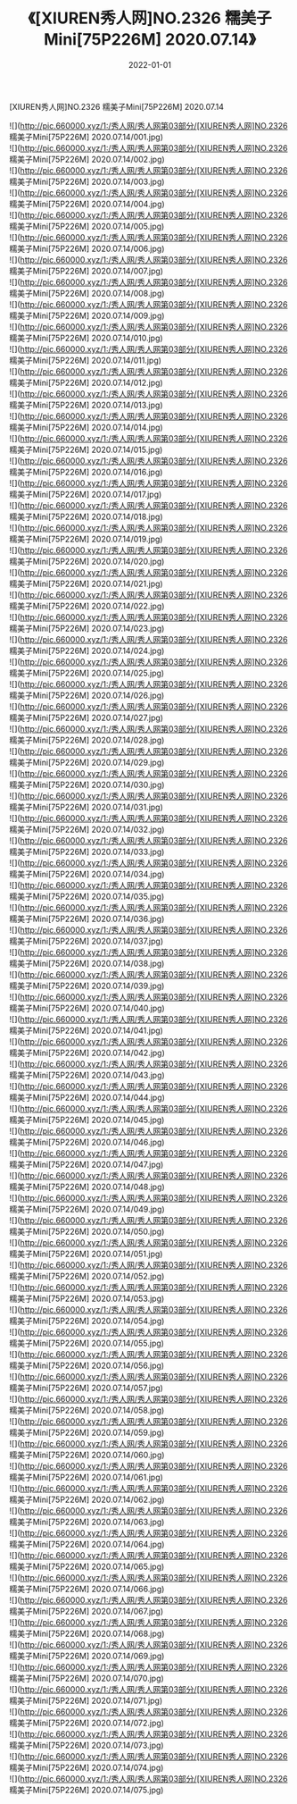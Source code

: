 ﻿---
layout: post
title:  《[XIUREN秀人网]NO.2326 糯美子Mini[75P226M] 2020.07.14》
date:   2022-01-01
img: http://pic.660000.xyz/1:/秀人网/秀人网第03部分/[XIUREN秀人网]NO.2326 糯美子Mini[75P226M] 2020.07.14/000.jpg
categories: [美女, 清纯, 唯美]
---

[XIUREN秀人网]NO.2326 糯美子Mini[75P226M] 2020.07.14

 ![](http://pic.660000.xyz/1:/秀人网/秀人网第03部分/[XIUREN秀人网]NO.2326 糯美子Mini[75P226M] 2020.07.14/001.jpg) <br>![](http://pic.660000.xyz/1:/秀人网/秀人网第03部分/[XIUREN秀人网]NO.2326 糯美子Mini[75P226M] 2020.07.14/002.jpg) <br>![](http://pic.660000.xyz/1:/秀人网/秀人网第03部分/[XIUREN秀人网]NO.2326 糯美子Mini[75P226M] 2020.07.14/003.jpg) <br>![](http://pic.660000.xyz/1:/秀人网/秀人网第03部分/[XIUREN秀人网]NO.2326 糯美子Mini[75P226M] 2020.07.14/004.jpg) <br>![](http://pic.660000.xyz/1:/秀人网/秀人网第03部分/[XIUREN秀人网]NO.2326 糯美子Mini[75P226M] 2020.07.14/005.jpg) <br>![](http://pic.660000.xyz/1:/秀人网/秀人网第03部分/[XIUREN秀人网]NO.2326 糯美子Mini[75P226M] 2020.07.14/006.jpg) <br>![](http://pic.660000.xyz/1:/秀人网/秀人网第03部分/[XIUREN秀人网]NO.2326 糯美子Mini[75P226M] 2020.07.14/007.jpg) <br>![](http://pic.660000.xyz/1:/秀人网/秀人网第03部分/[XIUREN秀人网]NO.2326 糯美子Mini[75P226M] 2020.07.14/008.jpg) <br>![](http://pic.660000.xyz/1:/秀人网/秀人网第03部分/[XIUREN秀人网]NO.2326 糯美子Mini[75P226M] 2020.07.14/009.jpg) <br>![](http://pic.660000.xyz/1:/秀人网/秀人网第03部分/[XIUREN秀人网]NO.2326 糯美子Mini[75P226M] 2020.07.14/010.jpg) <br>![](http://pic.660000.xyz/1:/秀人网/秀人网第03部分/[XIUREN秀人网]NO.2326 糯美子Mini[75P226M] 2020.07.14/011.jpg) <br>![](http://pic.660000.xyz/1:/秀人网/秀人网第03部分/[XIUREN秀人网]NO.2326 糯美子Mini[75P226M] 2020.07.14/012.jpg) <br>![](http://pic.660000.xyz/1:/秀人网/秀人网第03部分/[XIUREN秀人网]NO.2326 糯美子Mini[75P226M] 2020.07.14/013.jpg) <br>![](http://pic.660000.xyz/1:/秀人网/秀人网第03部分/[XIUREN秀人网]NO.2326 糯美子Mini[75P226M] 2020.07.14/014.jpg) <br>![](http://pic.660000.xyz/1:/秀人网/秀人网第03部分/[XIUREN秀人网]NO.2326 糯美子Mini[75P226M] 2020.07.14/015.jpg) <br>![](http://pic.660000.xyz/1:/秀人网/秀人网第03部分/[XIUREN秀人网]NO.2326 糯美子Mini[75P226M] 2020.07.14/016.jpg) <br>![](http://pic.660000.xyz/1:/秀人网/秀人网第03部分/[XIUREN秀人网]NO.2326 糯美子Mini[75P226M] 2020.07.14/017.jpg) <br>![](http://pic.660000.xyz/1:/秀人网/秀人网第03部分/[XIUREN秀人网]NO.2326 糯美子Mini[75P226M] 2020.07.14/018.jpg) <br>![](http://pic.660000.xyz/1:/秀人网/秀人网第03部分/[XIUREN秀人网]NO.2326 糯美子Mini[75P226M] 2020.07.14/019.jpg) <br>![](http://pic.660000.xyz/1:/秀人网/秀人网第03部分/[XIUREN秀人网]NO.2326 糯美子Mini[75P226M] 2020.07.14/020.jpg) <br>![](http://pic.660000.xyz/1:/秀人网/秀人网第03部分/[XIUREN秀人网]NO.2326 糯美子Mini[75P226M] 2020.07.14/021.jpg) <br>![](http://pic.660000.xyz/1:/秀人网/秀人网第03部分/[XIUREN秀人网]NO.2326 糯美子Mini[75P226M] 2020.07.14/022.jpg) <br>![](http://pic.660000.xyz/1:/秀人网/秀人网第03部分/[XIUREN秀人网]NO.2326 糯美子Mini[75P226M] 2020.07.14/023.jpg) <br>![](http://pic.660000.xyz/1:/秀人网/秀人网第03部分/[XIUREN秀人网]NO.2326 糯美子Mini[75P226M] 2020.07.14/024.jpg) <br>![](http://pic.660000.xyz/1:/秀人网/秀人网第03部分/[XIUREN秀人网]NO.2326 糯美子Mini[75P226M] 2020.07.14/025.jpg) <br>![](http://pic.660000.xyz/1:/秀人网/秀人网第03部分/[XIUREN秀人网]NO.2326 糯美子Mini[75P226M] 2020.07.14/026.jpg) <br>![](http://pic.660000.xyz/1:/秀人网/秀人网第03部分/[XIUREN秀人网]NO.2326 糯美子Mini[75P226M] 2020.07.14/027.jpg) <br>![](http://pic.660000.xyz/1:/秀人网/秀人网第03部分/[XIUREN秀人网]NO.2326 糯美子Mini[75P226M] 2020.07.14/028.jpg) <br>![](http://pic.660000.xyz/1:/秀人网/秀人网第03部分/[XIUREN秀人网]NO.2326 糯美子Mini[75P226M] 2020.07.14/029.jpg) <br>![](http://pic.660000.xyz/1:/秀人网/秀人网第03部分/[XIUREN秀人网]NO.2326 糯美子Mini[75P226M] 2020.07.14/030.jpg) <br>![](http://pic.660000.xyz/1:/秀人网/秀人网第03部分/[XIUREN秀人网]NO.2326 糯美子Mini[75P226M] 2020.07.14/031.jpg) <br>![](http://pic.660000.xyz/1:/秀人网/秀人网第03部分/[XIUREN秀人网]NO.2326 糯美子Mini[75P226M] 2020.07.14/032.jpg) <br>![](http://pic.660000.xyz/1:/秀人网/秀人网第03部分/[XIUREN秀人网]NO.2326 糯美子Mini[75P226M] 2020.07.14/033.jpg) <br>![](http://pic.660000.xyz/1:/秀人网/秀人网第03部分/[XIUREN秀人网]NO.2326 糯美子Mini[75P226M] 2020.07.14/034.jpg) <br>![](http://pic.660000.xyz/1:/秀人网/秀人网第03部分/[XIUREN秀人网]NO.2326 糯美子Mini[75P226M] 2020.07.14/035.jpg) <br>![](http://pic.660000.xyz/1:/秀人网/秀人网第03部分/[XIUREN秀人网]NO.2326 糯美子Mini[75P226M] 2020.07.14/036.jpg) <br>![](http://pic.660000.xyz/1:/秀人网/秀人网第03部分/[XIUREN秀人网]NO.2326 糯美子Mini[75P226M] 2020.07.14/037.jpg) <br>![](http://pic.660000.xyz/1:/秀人网/秀人网第03部分/[XIUREN秀人网]NO.2326 糯美子Mini[75P226M] 2020.07.14/038.jpg) <br>![](http://pic.660000.xyz/1:/秀人网/秀人网第03部分/[XIUREN秀人网]NO.2326 糯美子Mini[75P226M] 2020.07.14/039.jpg) <br>![](http://pic.660000.xyz/1:/秀人网/秀人网第03部分/[XIUREN秀人网]NO.2326 糯美子Mini[75P226M] 2020.07.14/040.jpg) <br>![](http://pic.660000.xyz/1:/秀人网/秀人网第03部分/[XIUREN秀人网]NO.2326 糯美子Mini[75P226M] 2020.07.14/041.jpg) <br>![](http://pic.660000.xyz/1:/秀人网/秀人网第03部分/[XIUREN秀人网]NO.2326 糯美子Mini[75P226M] 2020.07.14/042.jpg) <br>![](http://pic.660000.xyz/1:/秀人网/秀人网第03部分/[XIUREN秀人网]NO.2326 糯美子Mini[75P226M] 2020.07.14/043.jpg) <br>![](http://pic.660000.xyz/1:/秀人网/秀人网第03部分/[XIUREN秀人网]NO.2326 糯美子Mini[75P226M] 2020.07.14/044.jpg) <br>![](http://pic.660000.xyz/1:/秀人网/秀人网第03部分/[XIUREN秀人网]NO.2326 糯美子Mini[75P226M] 2020.07.14/045.jpg) <br>![](http://pic.660000.xyz/1:/秀人网/秀人网第03部分/[XIUREN秀人网]NO.2326 糯美子Mini[75P226M] 2020.07.14/046.jpg) <br>![](http://pic.660000.xyz/1:/秀人网/秀人网第03部分/[XIUREN秀人网]NO.2326 糯美子Mini[75P226M] 2020.07.14/047.jpg) <br>![](http://pic.660000.xyz/1:/秀人网/秀人网第03部分/[XIUREN秀人网]NO.2326 糯美子Mini[75P226M] 2020.07.14/048.jpg) <br>![](http://pic.660000.xyz/1:/秀人网/秀人网第03部分/[XIUREN秀人网]NO.2326 糯美子Mini[75P226M] 2020.07.14/049.jpg) <br>![](http://pic.660000.xyz/1:/秀人网/秀人网第03部分/[XIUREN秀人网]NO.2326 糯美子Mini[75P226M] 2020.07.14/050.jpg) <br>![](http://pic.660000.xyz/1:/秀人网/秀人网第03部分/[XIUREN秀人网]NO.2326 糯美子Mini[75P226M] 2020.07.14/051.jpg) <br>![](http://pic.660000.xyz/1:/秀人网/秀人网第03部分/[XIUREN秀人网]NO.2326 糯美子Mini[75P226M] 2020.07.14/052.jpg) <br>![](http://pic.660000.xyz/1:/秀人网/秀人网第03部分/[XIUREN秀人网]NO.2326 糯美子Mini[75P226M] 2020.07.14/053.jpg) <br>![](http://pic.660000.xyz/1:/秀人网/秀人网第03部分/[XIUREN秀人网]NO.2326 糯美子Mini[75P226M] 2020.07.14/054.jpg) <br>![](http://pic.660000.xyz/1:/秀人网/秀人网第03部分/[XIUREN秀人网]NO.2326 糯美子Mini[75P226M] 2020.07.14/055.jpg) <br>![](http://pic.660000.xyz/1:/秀人网/秀人网第03部分/[XIUREN秀人网]NO.2326 糯美子Mini[75P226M] 2020.07.14/056.jpg) <br>![](http://pic.660000.xyz/1:/秀人网/秀人网第03部分/[XIUREN秀人网]NO.2326 糯美子Mini[75P226M] 2020.07.14/057.jpg) <br>![](http://pic.660000.xyz/1:/秀人网/秀人网第03部分/[XIUREN秀人网]NO.2326 糯美子Mini[75P226M] 2020.07.14/058.jpg) <br>![](http://pic.660000.xyz/1:/秀人网/秀人网第03部分/[XIUREN秀人网]NO.2326 糯美子Mini[75P226M] 2020.07.14/059.jpg) <br>![](http://pic.660000.xyz/1:/秀人网/秀人网第03部分/[XIUREN秀人网]NO.2326 糯美子Mini[75P226M] 2020.07.14/060.jpg) <br>![](http://pic.660000.xyz/1:/秀人网/秀人网第03部分/[XIUREN秀人网]NO.2326 糯美子Mini[75P226M] 2020.07.14/061.jpg) <br>![](http://pic.660000.xyz/1:/秀人网/秀人网第03部分/[XIUREN秀人网]NO.2326 糯美子Mini[75P226M] 2020.07.14/062.jpg) <br>![](http://pic.660000.xyz/1:/秀人网/秀人网第03部分/[XIUREN秀人网]NO.2326 糯美子Mini[75P226M] 2020.07.14/063.jpg) <br>![](http://pic.660000.xyz/1:/秀人网/秀人网第03部分/[XIUREN秀人网]NO.2326 糯美子Mini[75P226M] 2020.07.14/064.jpg) <br>![](http://pic.660000.xyz/1:/秀人网/秀人网第03部分/[XIUREN秀人网]NO.2326 糯美子Mini[75P226M] 2020.07.14/065.jpg) <br>![](http://pic.660000.xyz/1:/秀人网/秀人网第03部分/[XIUREN秀人网]NO.2326 糯美子Mini[75P226M] 2020.07.14/066.jpg) <br>![](http://pic.660000.xyz/1:/秀人网/秀人网第03部分/[XIUREN秀人网]NO.2326 糯美子Mini[75P226M] 2020.07.14/067.jpg) <br>![](http://pic.660000.xyz/1:/秀人网/秀人网第03部分/[XIUREN秀人网]NO.2326 糯美子Mini[75P226M] 2020.07.14/068.jpg) <br>![](http://pic.660000.xyz/1:/秀人网/秀人网第03部分/[XIUREN秀人网]NO.2326 糯美子Mini[75P226M] 2020.07.14/069.jpg) <br>![](http://pic.660000.xyz/1:/秀人网/秀人网第03部分/[XIUREN秀人网]NO.2326 糯美子Mini[75P226M] 2020.07.14/070.jpg) <br>![](http://pic.660000.xyz/1:/秀人网/秀人网第03部分/[XIUREN秀人网]NO.2326 糯美子Mini[75P226M] 2020.07.14/071.jpg) <br>![](http://pic.660000.xyz/1:/秀人网/秀人网第03部分/[XIUREN秀人网]NO.2326 糯美子Mini[75P226M] 2020.07.14/072.jpg) <br>![](http://pic.660000.xyz/1:/秀人网/秀人网第03部分/[XIUREN秀人网]NO.2326 糯美子Mini[75P226M] 2020.07.14/073.jpg) <br>![](http://pic.660000.xyz/1:/秀人网/秀人网第03部分/[XIUREN秀人网]NO.2326 糯美子Mini[75P226M] 2020.07.14/074.jpg) <br>![](http://pic.660000.xyz/1:/秀人网/秀人网第03部分/[XIUREN秀人网]NO.2326 糯美子Mini[75P226M] 2020.07.14/075.jpg) <br>